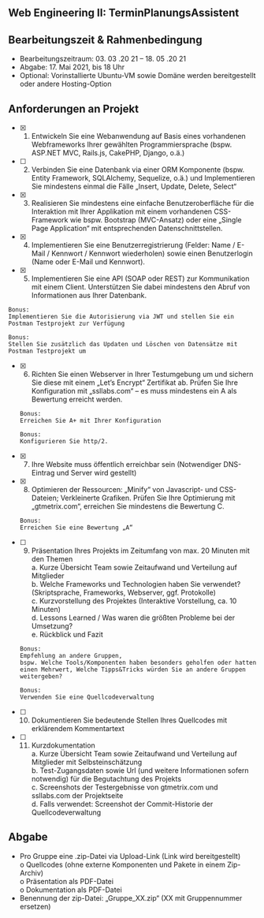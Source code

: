 ## Web Engineering II: TerminPlanungsAssistent

## Bearbeitungszeit & Rahmenbedingung

- Bearbeitungszeitraum: 03. 03 .20 21 – 18. 05 .20 21
- Abgabe: 17. Mai 2021, bis 18 Uhr
- Optional: Vorinstallierte Ubuntu-VM sowie Domäne werden bereitgestellt oder
    andere Hosting-Option

## Anforderungen an Projekt


 - [x]  1. Entwickeln Sie eine Webanwendung auf Basis eines vorhandenen Webframeworks
        Ihrer gewählten Programmiersprache (bspw. ASP.NET MVC, Rails.js, CakePHP,
        Django, o.ä.)
- [ ]   2. Verbinden Sie eine Datenbank via einer ORM Komponente (bspw. Entity Framework,
        SQLAlchemy, Sequelize, o.ä.) und Implementieren Sie mindestens einmal die Fälle
        „Insert, Update, Delete, Select“

- [x]   3. Realisieren Sie mindestens eine einfache Benutzeroberfläche für die Interaktion mit
        Ihrer Applikation mit einem vorhandenen CSS-Framework wie bspw. Bootstrap
        (MVC-Ansatz) oder eine „Single Page Application“ mit entsprechenden
        Datenschnittstellen.

- [x]   4. Implementieren Sie eine Benutzerregistrierung (Felder: Name / E-Mail / Kennwort /
        Kennwort wiederholen) sowie einen Benutzerlogin (Name oder E-Mail und
        Kennwort).
- [x]   5. Implementieren Sie eine API (SOAP oder REST) zur Kommunikation mit einem Client.
        Unterstützen Sie dabei mindestens den Abruf von Informationen aus Ihrer
        Datenbank.
  ```
  Bonus:
  Implementieren Sie die Autorisierung via JWT und stellen Sie ein Postman Testprojekt zur Verfügung 
  ```
  ```
  Bonus:
  Stellen Sie zusätzlich das Updaten und Löschen von Datensätze mit
  Postman Testprojekt um
  ```
    
- [x] 6. Richten Sie einen Webserver in Ihrer Testumgebung um und sichern Sie diese mit
    einem „Let’s Encrypt“ Zertifikat ab. Prüfen Sie Ihre Konfiguration mit „ssllabs.com“ –
    es muss mindestens ein A als Bewertung erreicht werden.
    ```
    Bonus:
    Erreichen Sie A+ mit Ihrer Konfiguration
    ```
    ```
    Bonus:
    Konfigurieren Sie http/2.
    ```

- [x] 7. Ihre Website muss öffentlich erreichbar sein (Notwendiger DNS-Eintrag und Server
    wird gestellt)
- [x] 8. Optimieren der Ressourcen: „Minify“ von Javascript- und CSS-Dateien; Verkleinerte
    Grafiken. Prüfen Sie Ihre Optimierung mit „gtmetrix.com“, erreichen Sie mindestens
    die Bewertung C.
    ```
    Bonus:
    Erreichen Sie eine Bewertung „A“
    ```
    
- [ ] 9. Präsentation Ihres Projekts im Zeitumfang von max. 20 Minuten mit den Themen <br>
    a. Kurze Übersicht Team sowie Zeitaufwand und Verteilung auf Mitglieder <br>
    b. Welche Frameworks und Technologien haben Sie verwendet? (Skriptsprache,
       Frameworks, Webserver, ggf. Protokolle) <br>
    c. Kurzvorstellung des Projektes (Interaktive Vorstellung, ca. 10 Minuten) <br>
    d. Lessons Learned / Was waren die größten Probleme bei der Umsetzung? <br>
    e. Rückblick und Fazit <br>
    ```
    Bonus:
    Empfehlung an andere Gruppen,
    bspw. Welche Tools/Komponenten haben besonders geholfen oder hatten
    einen Mehrwert, Welche Tipps&Tricks würden Sie an andere Gruppen
    weitergeben?
    ```

    ```
    Bonus:
    Verwenden Sie eine Quellcodeverwaltung
    ```

- [ ] 10. Dokumentieren Sie bedeutende Stellen Ihres Quellcodes mit erklärendem
    Kommentartext
- [ ] 11. Kurzdokumentation <br>
    a. Kurze Übersicht Team sowie Zeitaufwand und Verteilung auf Mitglieder mit
       Selbsteinschätzung <br>
    b. Test-Zugangsdaten sowie Url (und weitere Informationen sofern notwendig)
       für die Begutachtung des Projekts <br>
    c. Screenshots der Testergebnisse von gtmetrix.com und ssllabs.com der
       Projektseite <br>
    d. Falls verwendet: Screenshot der Commit-Historie der Quellcodeverwaltung <br>

## Abgabe

- Pro Gruppe eine .zip-Datei via Upload-Link (Link wird bereitgestellt) <br>
    o Quellcodes (ohne externe Komponenten und Pakete in einem Zip-Archiv) <br>
    o Präsentation als PDF-Datei <br>
    o Dokumentation als PDF-Datei <br>
- Benennung der zip-Datei: „Gruppe_XX.zip“ (XX mit Gruppennummer ersetzen)


